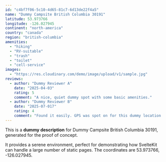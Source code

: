 ```yaml
---
id: "c4bf7f06-5c10-4d65-81c7-6d13de22f4a5"
name: "Dummy Campsite British Columbia 30191"
latitude: 53.973766
longitude: -126.027945
continent: "north-america"
country: "canada"
region: "british-columbia"
amenities:
  - "hiking"
  - "RV-suitable"
  - "trash"
  - "toilet"
  - "cell-service"
images:
  - "https://res.cloudinary.com/demo/image/upload/v1/sample.jpg"
reviews:
  - author: "Dummy Reviewer A"
    date: "2025-04-03"
    rating: 5
    comment: "A nice, quiet dummy spot with some basic amenities."
  - author: "Dummy Reviewer B"
    date: "2025-07-017"
    rating: 4
    comment: "Found it easily. GPS was spot on for this dummy location."
---
```


This is a **dummy description** for Dummy Campsite British Columbia 30191, generated for the proof of concept.

It provides a serene environment, perfect for demonstrating how SvelteKit can handle a large number of static pages. The coordinates are 53.973766, -126.027945.
